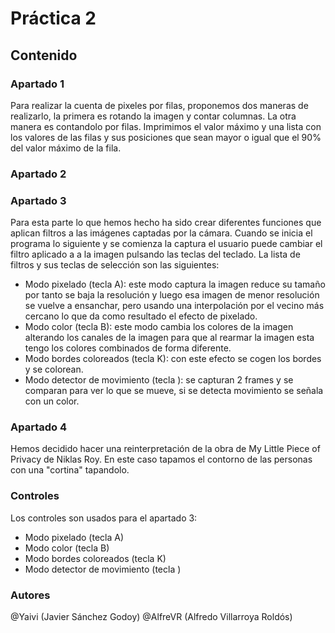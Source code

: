 # Práctica 2
## Contenido
### Apartado 1
Para realizar la cuenta de pixeles por filas, proponemos dos maneras de realizarlo, la primera es rotando la imagen y contar columnas. La otra manera es contandolo por filas.
Imprimimos el valor máximo y una lista con los valores de las filas y sus posiciones que sean mayor o igual que el 90% del valor máximo de la fila.
### Apartado 2


### Apartado 3
Para esta parte lo que hemos hecho ha sido crear diferentes funciones que aplican filtros a las imágenes captadas por la cámara. Cuando se inicia el programa lo siguiente y se comienza la captura el usuario puede cambiar el filtro aplicado a a la imagen pulsando las teclas del teclado. La lista de filtros y sus teclas de selección son las siguientes:

- Modo pixelado (tecla A): este modo captura la imagen reduce su tamaño por tanto se baja la resolución y luego esa imagen de menor resolución se vuelve a ensanchar, pero usando una interpolación por el vecino más cercano lo que da como resultado el efecto de pixelado.
- Modo color (tecla B): este modo cambia los colores de la imagen alterando los canales de la imagen para que al rearmar la imagen esta tengo los colores combinados de forma diferente.
- Modo bordes coloreados (tecla K): con este efecto se cogen los bordes y se colorean.
- Modo detector de movimiento (tecla ): se capturan 2 frames y se comparan para ver lo que se mueve, si se detecta movimiento se señala con un color.


### Apartado 4
Hemos decidido hacer una reinterpretación de la obra de My Little Piece of Privacy de Niklas Roy. En este caso tapamos el contorno de las personas con una "cortina" tapandolo.


### Controles
Los controles son usados para el apartado 3:
- Modo pixelado (tecla A)
- Modo color (tecla B)
- Modo bordes coloreados (tecla K)
- Modo detector de movimiento (tecla )

### Autores
@Yaivi    (Javier Sánchez Godoy)
@AlfreVR  (Alfredo Villarroya Roldós)